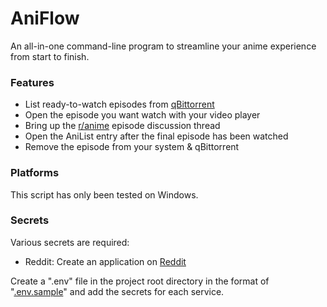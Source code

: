 # AniFlow
An all-in-one command-line program to streamline your anime experience from start to finish.

### Features
* List ready-to-watch episodes from [qBittorrent](https://www.qbittorrent.org/)
* Open the episode you want watch with your video player
* Bring up the [r/anime](https://reddit.com/r/anime/) episode discussion thread
* Open the AniList entry after the final episode has been watched
* Remove the episode from your system & qBittorrent

### Platforms
This script has only been tested on Windows.

### Secrets
Various secrets are required:
* Reddit: Create an application on [Reddit](https://reddit.com/prefs/apps/)

Create a ".env" file in the project root directory in the format of "[.env.sample](.env.sample)" and add the secrets for each service.